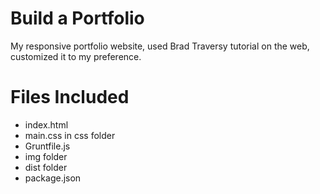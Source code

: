 # Build a Portfolio

My responsive portfolio website,
used Brad Traversy tutorial on the web,
customized it to my preference.

# Files Included

- index.html
- main.css in css folder
- Gruntfile.js
- img folder
- dist folder
- package.json
